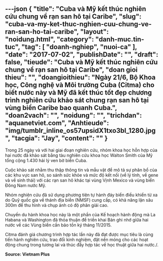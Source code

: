 ---json
{
    "title": "Cuba và Mỹ kết thúc nghiên cứu chung về rạn san hô tại Caribe",
    "slug": "cuba-va-my-ket-thuc-nghien-cuu-chung-ve-ran-san-ho-tai-caribe",
    "layout": "noidung.html",
    "category": "danh-muc.tin-tuc",
    "tag": [
        "doanh-nghiep",
        "nuoi-ca"
    ],
    "date": "2017-07-02",
    "publishDate": "",
    "draft": false,
    "tieude": "Cuba và Mỹ kết thúc nghiên cứu chung về rạn san hô tại Caribe",
    "doan gioi thieu": "",
    "doangioithieu": "Ngày 21/6, Bộ Khoa học, Công nghệ và Môi trường Cuba (Citma) cho biết nước này và Mỹ đã kết thúc tốt đẹp chương trình nghiên cứu khảo sát chung rạn san hô tại vùng biển Caribe bao quanh Cuba.",
    "doan2vach": "",
    "noidung": "",
    "trichdan": "aquanetviet.com",
    "Anhtieude": "img/tumblr_inline_os57upsidX1txo3bl_1280.jpg",
    "tacgia": "Jay",
    "__content__": ""
}
---
<p>Trong 25 ng&agrave;y v&agrave; với hai giai đoạn nghi&ecirc;n cứu, nh&oacute;m khoa học hỗn hợp của hai nước đ&atilde; khảo s&aacute;t bằng t&agrave;u nghi&ecirc;n cứu khoa học Walton Smith của Mỹ tổng cộng 1.430 hải l&yacute; ven bờ biển Cuba.</p>

<p>Cuộc khảo s&aacute;t nhằm thu thập th&ocirc;ng tin v&agrave; mẫu vật để m&ocirc; tả sự ph&acirc;n bổ của c&aacute;c khu vực san h&ocirc;, so s&aacute;nh sức khỏe v&agrave; mức độ kết nối (về l&yacute; t&iacute;nh, về gene v&agrave; về sinh th&aacute;i) với c&aacute;c rạn san h&ocirc; kh&aacute;c tại v&ugrave;ng Vịnh Mexico v&agrave; v&ugrave;ng biển Đ&ocirc;ng Nam nước Mỹ.</p>

<p>Nh&oacute;m nghi&ecirc;n cứu đ&atilde; sử dụng phương tiện tự h&agrave;nh đ&aacute;y biển điều khiển từ xa do Quỹ quốc gia về th&aacute;nh địa biển (NMSF) cung cấp, c&oacute; khả năng lặn s&acirc;u 300m để thu h&igrave;nh v&agrave; chụp ảnh c&oacute; độ ph&acirc;n giải cao.</p>

<p>Chuyến du h&agrave;nh khoa học n&agrave;y l&agrave; một phần của Kế hoạch h&agrave;nh động m&agrave; La Habana v&agrave; Washington đ&atilde; thỏa thuận để triển khai Bản ghi nhớ giữa hai nước về c&aacute;c V&ugrave;ng biển cần bảo tồn k&yacute; th&aacute;ng 11/2015.</p>

<p>Citma đ&aacute;nh gi&aacute; chương tr&igrave;nh hợp t&aacute;c lần n&agrave;y đ&atilde; đạt được mục ti&ecirc;u l&agrave; c&ugrave;ng tiến h&agrave;nh nghi&ecirc;n cứu, trao đổi kinh nghiệm, đặt nền m&oacute;ng cho c&aacute;c hoạt động chung trong tương lai v&agrave; th&uacute;c đẩy hợp t&aacute;c về học thuật giữa hai nước./.</p>

<p><strong>Source: Vietnam Plus</strong></p>
